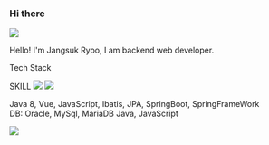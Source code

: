 ### Hi there 
<img src="https://capsule-render.vercel.app/api?type=waving&color=auto&height=200&section=header&text=JSR Girhub&fontSize=90" />

Hello! I'm Jangsuk Ryoo, I am backend web developer.

Tech Stack <br>

SKILL
<img src="https://img.shields.io/badge/Vue.js-4FC08D?style=flat-square&logo=Vue.js&logoColor=white"/>
	<img src="https://img.shields.io/badge/Java-007396?style=flat&logo=Java&logoColor=white" />

Java 8, Vue, JavaScript, Ibatis, JPA, SpringBoot, SpringFrameWork <br>
DB: Oracle, MySql, MariaDB Java, JavaScript <br>

<img src="https://img.shields.io/badge/Android-3DDC84?style=flat-square&logo=Android&logoColor=white"/>


